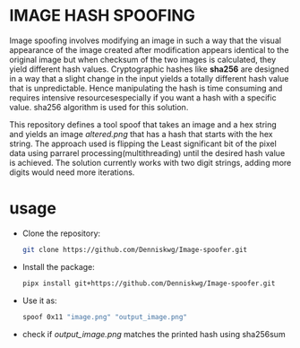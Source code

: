 # IMAGE HASH SPOOFING
Image spoofing involves modifying an image in such a way that the visual appearance of the image created after modification appears identical to the original image but
when checksum of the two images is calculated, they yield different hash values. Cryptographic hashes like **sha256** are designed in a way that
a slight change in the input yields a totally different hash value that is unpredictable. Hence manipulating the hash is time consuming and requires intensive resourcesespecially if you want a hash with a specific value. sha256 algorithm is used for this solution.

This repository defines a tool spoof that takes an image and a hex string and yields an image *altered.png* that has a hash that starts with the hex string. The approach used is flipping the Least significant bit of the pixel data using parrarel processing(multithreading) until the desired hash value is achieved. The solution currently works with two digit strings, adding more digits would need more iterations.

# usage
- Clone the repository:
  ```bash
  git clone https://github.com/Denniskwg/Image-spoofer.git
- Install the package:
  ```bash
  pipx install git+https://github.com/Denniskwg/Image-spoofer.git

- Use it as:
   ```bash
  spoof 0x11 "image.png" "output_image.png"

- check if *output_image.png* matches the printed hash using sha256sum
